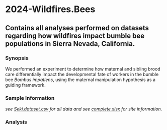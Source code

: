 # 2024-Wildfires.Bees

## Contains all analyses performed on datasets regarding how wildfires impact bumble bee populations in Sierra Nevada, California.

### Synopsis

We performed an experiment to determine how maternal and sibling brood care differentially impact the developmental fate of workers in the bumble bee *Bombus impatiens*, using the maternal manipulation hypothesis as a guiding framework.

### Sample Information
_see [Seki.dataset.csv](Data/Seki.dataset.csv) for all data and see [complete.xlsx]() for site information._


### Analysis

